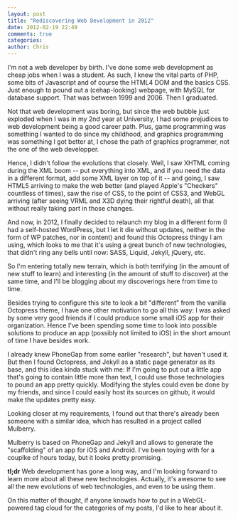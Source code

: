 ```yaml
---
layout: post
title: "Rediscovering Web Development in 2012"
date: 2012-02-19 22:49
comments: true
categories: 
author: Chris
---
```


I'm not a web developer by birth.
I've done some web development as cheap jobs when I was a student. As such, I knew the vital parts of PHP, some bits of Javascript and of course the HTML4 DOM and the basics CSS. Just enough to pound out a (cehap-looking) webpage, with MySQL for database support.
That was between 1999 and 2006. Then I graduated.

Not that web development was boring, but since the web bubble just exploded when I was in my 2nd year at University, I had some prejudices to web development being a good career path. Plus, game programming was something I wanted to do since my childhood, and graphics programming was something I got better at, I chose the path of graphics programmer, not the one of the web developper.

Hence, I didn't follow the evolutions that closely.
Well, I saw XHTML coming during the XML boom -- put everything into XML, and if you need the data in a different format, add some XML layer on top of it -- and going, I saw HTML5 arriving to make the web better (and played Apple's "Checkers" countless of times), saw the rise of CSS, to the point of CSS3, and WebGL arriving (after seeing VRML and X3D dying their rightful death), all that without really taking part in those changes.

And now, in 2012, I finally decided to relaunch my blog in a different form (I had a self-hosted WordPress, but I let it die without updates, neither in the form of WP patches, nor in content) and found this Octopress thingy I am using, which looks to me that it's using a great bunch of new technologies, that didn't ring any bells until now: SASS, Liquid, Jekyll, jQuery, etc.

So I'm entering totally new terrain, which is both terrifying (in the amount of new stuff to learn) and interesting (in the amount of stuff to discover) at the same time, and I'll be blogging about my discoverings here from time to time.

Besides trying to configure this site to look a bit "different" from the vanilla Octopress theme, I have one other motivation to go all this way:
I was asked by some very good friends if I could produce some small iOS app for their organization. Hence I've been spending some time to look into possible solutions to produce an app (possibly not limited to iOS) in the short amount of time I have besides work.

I already knew PhoneGap from some earlier "research", but haven't used it.
But then I found Octopress, and Jekyll as a static page generator as its base, and this idea  kinda stuck with me: If I'm going to put out a little app that's going to contain little more than text, I could use those technologies to pound an app pretty quickly. Modifying the styles could even be done by my friends, and since I could easily host its sources on github, it would make the updates pretty easy.

Looking closer at my requirements, I found out that there's already been someone with a similar idea, which has resulted in a project called Mulberry.

Mulberry is based on PhoneGap and Jekyll and allows to generate the "scaffolding" of an app for iOS and Android. I've been toying with for a couplke of hours today, but it looks pretty promising.

**tl;dr** Web development has gone a long way, and I'm looking forward to learn more about all these new technologies.
Actually, it's awesome to see all the new evolutions of web technologies, and even to be using them.

On this matter of thought, if anyone knowds how to put in a WebGL-powered tag cloud for the categories of my posts, I'd like to hear about it.



